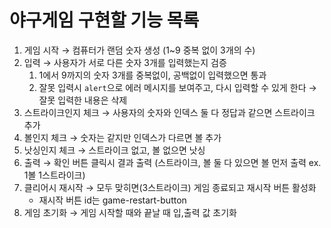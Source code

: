 # 야구게임 구현할 기능 목록

1. 게임 시작 → 컴퓨터가 랜덤 숫자 생성 (1~9 중복 없이 3개의 수)
2. 입력 → 사용자가 서로 다른 숫자 3개를 입력했는지 검증
    1. 1에서 9까지의 숫자 3개를 중복없이, 공백없이 입력했으면 통과
    2. 잘못 입력시 `alert`으로 에러 메시지를 보여주고, 다시 입력할 수 있게 한다 → 잘못 입력한 내용은 삭제
3. 스트라이크인지 체크 → 사용자의 숫자와 인덱스 둘 다 정답과 같으면 스트라이크 추가
4. 볼인지 체크 → 숫자는 같지만 인덱스가 다르면 볼 추가
5. 낫싱인지 체크 → 스트라이크 없고, 볼 없으면 낫싱
6. 출력 → 확인 버튼 클릭시 결과 출력 (스트라이크, 볼 둘 다 있으면 볼 먼저 출력 ex. 1볼 1스트라이크)
7. 클리어시 재시작 → 모두 맞히면(3스트라이크) 게임 종료되고 재시작 버튼 활성화
    - 재시작 버튼 id는 game-restart-button
8. 게임 초기화 → 게임 시작할 때와 끝날 때 입,출력 값 초기화